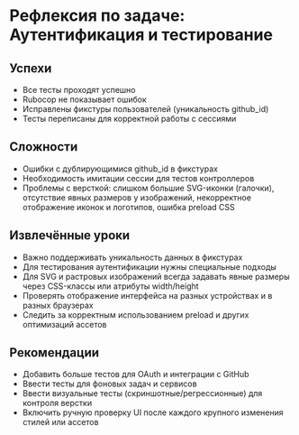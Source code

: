 # Рефлексия по задаче: Аутентификация и тестирование

## Успехи
- Все тесты проходят успешно
- Rubocop не показывает ошибок
- Исправлены фикстуры пользователей (уникальность github_id)
- Тесты переписаны для корректной работы с сессиями

## Сложности
- Ошибки с дублирующимися github_id в фикстурах
- Необходимость имитации сессии для тестов контроллеров
- Проблемы с версткой: слишком большие SVG-иконки (галочки), отсутствие явных размеров у изображений, некорректное отображение иконок и логотипов, ошибка preload CSS

## Извлечённые уроки
- Важно поддерживать уникальность данных в фикстурах
- Для тестирования аутентификации нужны специальные подходы
- Для SVG и растровых изображений всегда задавать явные размеры через CSS-классы или атрибуты width/height
- Проверять отображение интерфейса на разных устройствах и в разных браузерах
- Следить за корректным использованием preload и других оптимизаций ассетов

## Рекомендации
- Добавить больше тестов для OAuth и интеграции с GitHub
- Ввести тесты для фоновых задач и сервисов
- Ввести визуальные тесты (скриншотные/регрессионные) для контроля верстки
- Включить ручную проверку UI после каждого крупного изменения стилей или ассетов 
